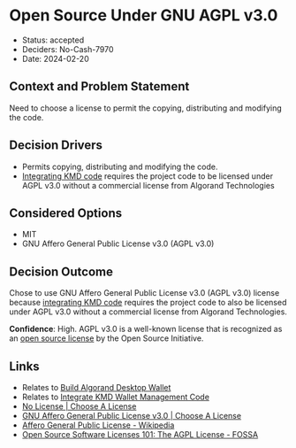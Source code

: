 # Open Source Under GNU AGPL v3.0

- Status: accepted
- Deciders: No-Cash-7970
- Date: 2024-02-20

## Context and Problem Statement

Need to choose a license to permit the copying, distributing and modifying the code.

## Decision Drivers

- Permits copying, distributing and modifying the code.
- [Integrating KMD code](20240217-integrate-kmd-wallet-management-code.md) requires the project code to be licensed under AGPL v3.0 without a commercial license from Algorand Technologies

## Considered Options

- MIT
- GNU Affero General Public License v3.0 (AGPL v3.0)

## Decision Outcome

Chose to use GNU Affero General Public License v3.0 (AGPL v3.0) license because [integrating KMD code](20240217-integrate-kmd-wallet-management-code.md) requires the project code to also be licensed under AGPL v3.0 without a commercial license from Algorand Technologies.

**Confidence**: High. AGPL v3.0 is a well-known license that is recognized as an [open source license](https://opensource.org/license/agpl-v3/) by the Open Source Initiative.

## Links

- Relates to [Build Algorand Desktop Wallet](20231231-build-algorand-desktop-wallet.md)
- Relates to [Integrate KMD Wallet Management Code](20240217-integrate-kmd-wallet-management-code.md)
- [No License | Choose A License](https://choosealicense.com/no-permission/)
- [GNU Affero General Public License v3.0 | Choose A License](https://choosealicense.com/licenses/agpl-3.0/)
- [Affero General Public License - Wikipedia](https://en.wikipedia.org/wiki/Affero_General_Public_License)
- [Open Source Software Licenses 101: The AGPL License - FOSSA](https://fossa.com/blog/open-source-software-licenses-101-agpl-license/)
